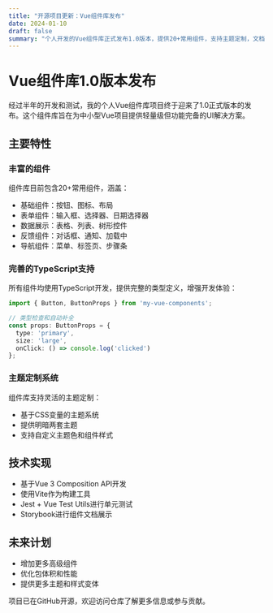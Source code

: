 ```yaml
---
title: "开源项目更新：Vue组件库发布"
date: 2024-01-10
draft: false
summary: "个人开发的Vue组件库正式发布1.0版本，提供20+常用组件，支持主题定制，文档完善。"
---
```


# Vue组件库1.0版本发布

经过半年的开发和测试，我的个人Vue组件库项目终于迎来了1.0正式版本的发布。这个组件库旨在为中小型Vue项目提供轻量级但功能完备的UI解决方案。

## 主要特性

### 丰富的组件

组件库目前包含20+常用组件，涵盖：

- 基础组件：按钮、图标、布局
- 表单组件：输入框、选择器、日期选择器
- 数据展示：表格、列表、树形控件
- 反馈组件：对话框、通知、加载中
- 导航组件：菜单、标签页、步骤条

### 完善的TypeScript支持

所有组件均使用TypeScript开发，提供完整的类型定义，增强开发体验：

```typescript
import { Button, ButtonProps } from 'my-vue-components';

// 类型检查和自动补全
const props: ButtonProps = {
  type: 'primary',
  size: 'large',
  onClick: () => console.log('clicked')
};
```

### 主题定制系统

组件库支持灵活的主题定制：

- 基于CSS变量的主题系统
- 提供明暗两套主题
- 支持自定义主题色和组件样式

## 技术实现

- 基于Vue 3 Composition API开发
- 使用Vite作为构建工具
- Jest + Vue Test Utils进行单元测试
- Storybook进行组件文档展示

## 未来计划

- 增加更多高级组件
- 优化包体积和性能
- 提供更多主题和样式变体

项目已在GitHub开源，欢迎访问仓库了解更多信息或参与贡献。